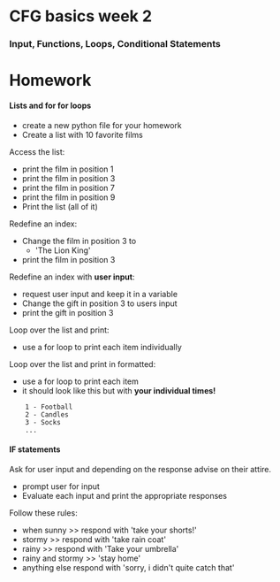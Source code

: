 # CFG basics week 2
### Input, Functions, Loops, Conditional Statements


# Homework

#### Lists and for for loops
 - create a new python file for your homework
 - Create a list with 10 favorite films

Access the list:
 - print the film in position 1
 - print the film in position 3
 - print the film in position 7
 - print the film in position 9
 - Print the list (all of it)

Redefine an index: 
 - Change the film in position 3 to 
    - 'The Lion King'
 - print the film in position 3


Redefine an index with **user input**: 
 - request user input and keep it in a variable
 - Change the gift in position 3 to users input
 - print the gift in position 3

Loop over the list and print:
 - use a for loop to print each item individually


Loop over the list and print in formatted:
 - use a for loop to print each item
 - it should look like this but with **your individual times!**

```
    1 - Football
    2 - Candles
    3 - Socks
    ...
```

#### IF statements

Ask for user input and depending on the response advise on their attire. 

 - prompt user for input
 - Evaluate each input and print the appropriate responses

Follow these rules: 
 - when sunny >> respond with 'take your shorts!'
 - stormy >> respond with 'take rain coat'
 - rainy >> respond with 'Take your umbrella'
 - rainy and stormy >> 'stay home'
 - anything else respond with 'sorry, i didn't quite catch that'
 
 